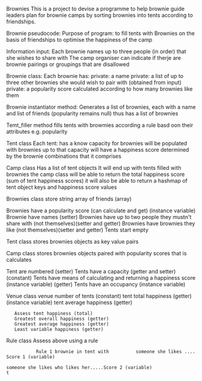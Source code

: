 Brownies
This is a project to devise a programme to help brownie guide leaders plan for brownie camps by sorting brownies into tents according to friendships. 

Brownie pseudocode:
  Purpose of program: to fill tents with Brownies on the basis of friendships to optimise the happiness of the camp

Information input:
  Each brownie names up to three people (in order) that she wishes to share with
  The camp organiser can indicate if therje are brownie pairings or groupings that are disallowed


Brownie class:
  Each brownie has:
    private: a name
    private: a list of up to three other brownies she would wish to pair with (obtained from input)
    private: a popularity score calculated according to how many brownies like them
  
Brownie instantiator method:
  Generates a list of brownies, each with a name and list of friends (popularity remains null)
  thus has a list of brownies 


Temt_filler method
  fills tents with browmies according a rule basd oon their attributes e.g. popularity

Tent class
  Each tent:
    has a know capacity for brownies
    will be populated with brownies up to that capacity
    will have a happiness score determined by the brownie combinations that it comprises
    
Camp class
  Has a list of tent objects
  It will end up with tents filled with brownies
  the camp class will be able to return the total happiness score (sum of tent happiness scores)
  it will also be able to return a hashmap of tent object keys and happiness score values
  
   
Brownies class store string array of friends (array)

 Brownies have a popularity score (can calculate and get) (instance variable)      
    Brownie have names (setter)
    Brownies have up to two people they mustn't share with (not themselves)(setter and getter)
    Brownies have brownies they like (not themselves)(setter  and getter)
          Tents start empty

Tent class
stores brownies objects as key value pairs 

Camp class
stores brownies objects paired with popularity scores that is calculates 



Tent are numbered (setter)
Tents have a capacity (getter and setter) (constant)
Tents have means of calculating and returning a happiness score (instance variable) (getter)
Tents have an occupancy (instance variable)

Venue class
venue
       number of tents (constant)
       tent total happiness (getter) (instance variable)
       tent average happiness (getter) 

       Assess tent happiness (total)
       Greatest overall happiness (getter)
       Greatest average happiness (getter)
       Least variable happiness (getter)

Rule class
Assess above using a rule
      

               Rule 1 brownie in tent with          someone she likes .... Score 1 (variable)
                                                                     someone she likes who likes her.....Score 2 (variable)
    t
